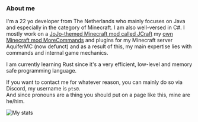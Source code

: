 ### About me
I'm a 22 yo developer from The Netherlands who mainly focuses on Java and especially in the category of Minecraft. I am also well-versed in C#. 
I mostly work on a [JoJo-themed Minecraft mod called JCraft](https://github.com/Arna577/jcraft-eoe) my [own Minecraft mod MoreCommands](https://github.com/PlanetTeamSpeakk/MoreCommands) and plugins for my Minecraft server AquiferMC (now defunct) and as a result of this, my main expertise lies with commands and internal game mechanics.

I am currently learning Rust since it's a very efficient, low-level and memory safe programming language.  

If you want to contact me for whatever reason, you can mainly do so via Discord, my username is `pts0`.  
And since pronouns are a thing you should put on a page like this, mine are he/him.

![My stats](https://github-readme-stats.vercel.app/api?username=PlanetTeamSpeakk&count_private=true&theme=tokyonight&show_icons=true)
